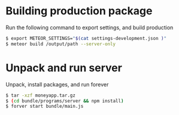 # Building production package

Run the following command to export settings, and build production

```sh
$ export METEOR_SETTINGS="$(cat settings-development.json )"
$ meteor build /output/path --server-only
```

# Unpack and run server

Unpack, install packages, and run forever

```sh
$ tar -xzf moneyapp.tar.gz
$ (cd bundle/programs/server && npm install)
$ forver start bundle/main.js
```

